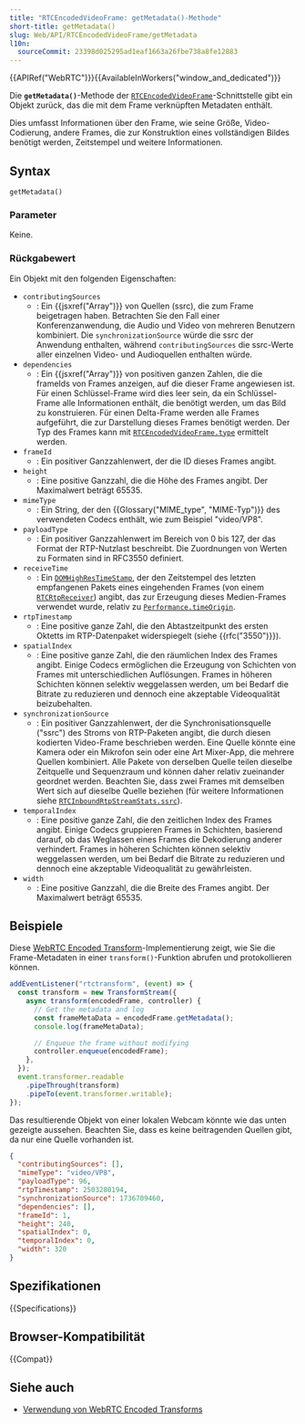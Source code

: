 ```yaml
---
title: "RTCEncodedVideoFrame: getMetadata()-Methode"
short-title: getMetadata()
slug: Web/API/RTCEncodedVideoFrame/getMetadata
l10n:
  sourceCommit: 23398d025295ad1eaf1663a26fbe738a8fe12883
---
```


{{APIRef("WebRTC")}}{{AvailableInWorkers("window_and_dedicated")}}

Die **`getMetadata()`**-Methode der [`RTCEncodedVideoFrame`](/de/docs/Web/API/RTCEncodedVideoFrame)-Schnittstelle gibt ein Objekt zurück, das die mit dem Frame verknüpften Metadaten enthält.

Dies umfasst Informationen über den Frame, wie seine Größe, Video-Codierung, andere Frames, die zur Konstruktion eines vollständigen Bildes benötigt werden, Zeitstempel und weitere Informationen.

## Syntax

```js-nolint
getMetadata()
```

### Parameter

Keine.

### Rückgabewert

Ein Objekt mit den folgenden Eigenschaften:

- `contributingSources`
  - : Ein {{jsxref("Array")}} von Quellen (ssrc), die zum Frame beigetragen haben.
    Betrachten Sie den Fall einer Konferenzanwendung, die Audio und Video von mehreren Benutzern kombiniert.
    Die `synchronizationSource` würde die ssrc der Anwendung enthalten, während `contributingSources` die ssrc-Werte aller einzelnen Video- und Audioquellen enthalten würde.
- `dependencies`
  - : Ein {{jsxref("Array")}} von positiven ganzen Zahlen, die die frameIds von Frames anzeigen, auf die dieser Frame angewiesen ist.
    Für einen Schlüssel-Frame wird dies leer sein, da ein Schlüssel-Frame alle Informationen enthält, die benötigt werden, um das Bild zu konstruieren.
    Für einen Delta-Frame werden alle Frames aufgeführt, die zur Darstellung dieses Frames benötigt werden.
    Der Typ des Frames kann mit [`RTCEncodedVideoFrame.type`](/de/docs/Web/API/RTCEncodedVideoFrame/type) ermittelt werden.
- `frameId`
  - : Ein positiver Ganzzahlenwert, der die ID dieses Frames angibt.
- `height`
  - : Eine positive Ganzzahl, die die Höhe des Frames angibt.
    Der Maximalwert beträgt 65535.
- `mimeType`
  - : Ein String, der den {{Glossary("MIME_type", "MIME-Typ")}} des verwendeten Codecs enthält, wie zum Beispiel "video/VP8".
- `payloadType`
  - : Ein positiver Ganzzahlenwert im Bereich von 0 bis 127, der das Format der RTP-Nutzlast beschreibt.
    Die Zuordnungen von Werten zu Formaten sind in RFC3550 definiert.
- `receiveTime`
  - : Ein [`DOMHighResTimeStamp`](/de/docs/Web/API/DOMHighResTimeStamp), der den Zeitstempel des letzten empfangenen Pakets eines eingehenden Frames (von einem [`RTCRtpReceiver`](/de/docs/Web/API/RTCRtpReceiver)) angibt, das zur Erzeugung dieses Medien-Frames verwendet wurde, relativ zu [`Performance.timeOrigin`](/de/docs/Web/API/Performance/timeOrigin).
- `rtpTimestamp`
  - : Eine positive ganze Zahl, die den Abtastzeitpunkt des ersten Oktetts im RTP-Datenpaket widerspiegelt (siehe {{rfc("3550")}}).
- `spatialIndex`
  - : Eine positive ganze Zahl, die den räumlichen Index des Frames angibt.
    Einige Codecs ermöglichen die Erzeugung von Schichten von Frames mit unterschiedlichen Auflösungen.
    Frames in höheren Schichten können selektiv weggelassen werden, um bei Bedarf die Bitrate zu reduzieren und dennoch eine akzeptable Videoqualität beizubehalten.
- `synchronizationSource`
  - : Ein positiver Ganzzahlenwert, der die Synchronisationsquelle ("ssrc") des Stroms von RTP-Paketen angibt, die durch diesen kodierten Video-Frame beschrieben werden.
    Eine Quelle könnte eine Kamera oder ein Mikrofon sein oder eine Art Mixer-App, die mehrere Quellen kombiniert.
    Alle Pakete von derselben Quelle teilen dieselbe Zeitquelle und Sequenzraum und können daher relativ zueinander geordnet werden.
    Beachten Sie, dass zwei Frames mit demselben Wert sich auf dieselbe Quelle beziehen (für weitere Informationen siehe [`RTCInboundRtpStreamStats.ssrc`](/de/docs/Web/API/RTCInboundRtpStreamStats/ssrc)).
- `temporalIndex`
  - : Eine positive ganze Zahl, die den zeitlichen Index des Frames angibt.
    Einige Codecs gruppieren Frames in Schichten, basierend darauf, ob das Weglassen eines Frames die Dekodierung anderer verhindert.
    Frames in höheren Schichten können selektiv weggelassen werden, um bei Bedarf die Bitrate zu reduzieren und dennoch eine akzeptable Videoqualität zu gewährleisten.
- `width`
  - : Eine positive Ganzzahl, die die Breite des Frames angibt.
    Der Maximalwert beträgt 65535.

## Beispiele

Diese [WebRTC Encoded Transform](/de/docs/Web/API/WebRTC_API/Using_Encoded_Transforms)-Implementierung zeigt, wie Sie die Frame-Metadaten in einer `transform()`-Funktion abrufen und protokollieren können.

```js
addEventListener("rtctransform", (event) => {
  const transform = new TransformStream({
    async transform(encodedFrame, controller) {
      // Get the metadata and log
      const frameMetaData = encodedFrame.getMetadata();
      console.log(frameMetaData);

      // Enqueue the frame without modifying
      controller.enqueue(encodedFrame);
    },
  });
  event.transformer.readable
    .pipeThrough(transform)
    .pipeTo(event.transformer.writable);
});
```

Das resultierende Objekt von einer lokalen Webcam könnte wie das unten gezeigte aussehen.
Beachten Sie, dass es keine beitragenden Quellen gibt, da nur eine Quelle vorhanden ist.

```json
{
  "contributingSources": [],
  "mimeType": "video/VP8",
  "payloadType": 96,
  "rtpTimestamp": 2503280194,
  "synchronizationSource": 1736709460,
  "dependencies": [],
  "frameId": 1,
  "height": 240,
  "spatialIndex": 0,
  "temporalIndex": 0,
  "width": 320
}
```

## Spezifikationen

{{Specifications}}

## Browser-Kompatibilität

{{Compat}}

## Siehe auch

- [Verwendung von WebRTC Encoded Transforms](/de/docs/Web/API/WebRTC_API/Using_Encoded_Transforms)
